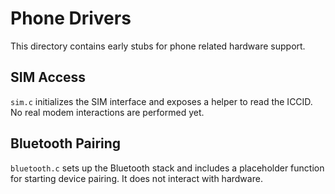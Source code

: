 # Phone Drivers

This directory contains early stubs for phone related hardware support.

## SIM Access

`sim.c` initializes the SIM interface and exposes a helper to read the ICCID. No
real modem interactions are performed yet.

## Bluetooth Pairing

`bluetooth.c` sets up the Bluetooth stack and includes a placeholder function for
starting device pairing. It does not interact with hardware.
